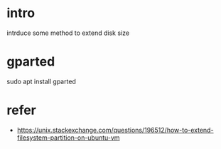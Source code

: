 # intro
intrduce some method to extend disk size

# gparted
sudo apt install gparted

# refer
- https://unix.stackexchange.com/questions/196512/how-to-extend-filesystem-partition-on-ubuntu-vm
